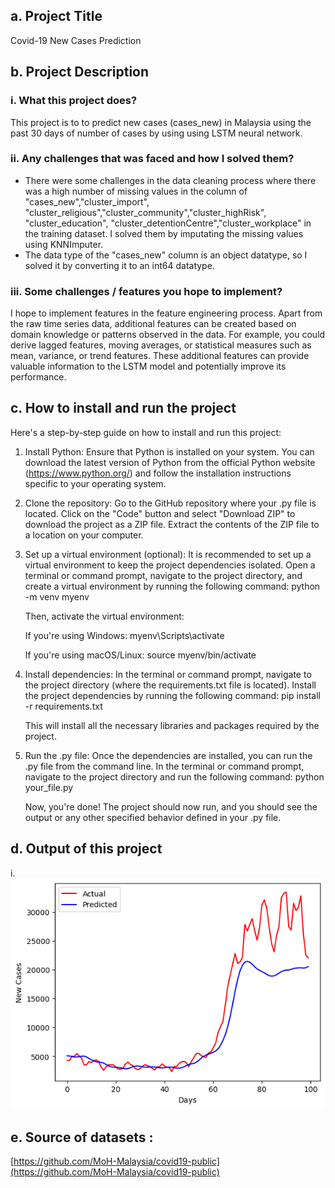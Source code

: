 ## a.	Project Title
Covid-19 New Cases Prediction
## b.	Project Description
### i.	What this project does?
This project is to to predict new cases (cases_new) in Malaysia using the past 30 days of number of cases by using using LSTM neural network.
### ii.	Any challenges that was faced and how I solved them?
- There were some challenges in the data cleaning process where there was a high number of missing values in the column of "cases_new","cluster_import", "cluster_religious","cluster_community","cluster_highRisk", "cluster_education", "cluster_detentionCentre","cluster_workplace" in the training dataset. I solved them by imputating the missing values using KNNImputer. 
- The data type of the "cases_new" column is an object datatype, so I solved it by converting it to an int64 datatype. 
### iii.	Some challenges / features you hope to implement?
I hope to implement features in the feature engineering process. Apart from the raw time series data, additional features can be created based on domain knowledge or patterns observed in the data. For example, you could derive lagged features, moving averages, or statistical measures such as mean, variance, or trend features. These additional features can provide valuable information to the LSTM model and potentially improve its performance.
## c.	How to install and run the project 
Here's a step-by-step guide on how to install and run this project:

1. Install Python: Ensure that Python is installed on your system. You can download the latest version of Python from the official Python website (https://www.python.org/) and follow the installation instructions specific to your operating system.

2. Clone the repository: Go to the GitHub repository where your .py file is located. Click on the "Code" button and select "Download ZIP" to download the project as a ZIP file. Extract the contents of the ZIP file to a location on your computer.

3. Set up a virtual environment (optional): It is recommended to set up a virtual environment to keep the project dependencies isolated. Open a terminal or command prompt, navigate to the project directory, and create a virtual environment by running the following command: python -m venv myenv

   Then, activate the virtual environment:

   If you're using Windows: myenv\Scripts\activate

   If you're using macOS/Linux: source myenv/bin/activate

4. Install dependencies: In the terminal or command prompt, navigate to the project directory (where the requirements.txt file is located). Install the project dependencies by running the following command: pip install -r requirements.txt

   This will install all the necessary libraries and packages required by the project.

5. Run the .py file: Once the dependencies are installed, you can run the .py file from the command line. In the terminal or command prompt, navigate to the project directory and run the following command: python your_file.py

   Now, you're done! The project should now run, and you should see the output or any other specified behavior defined in your .py file.

## d.	Output of this project
i. ![Alt Text](https://raw.githubusercontent.com/najat321/yp_ai_03_covid19_lstm/main/Matplotlib%20graph%20actual%20case%20vs%20predicted%20case.png?token=GHSAT0AAAAAACDTAPC2QXYIRVBZDOB43FB4ZEAKLCQ)
## e.	Source of datasets : 
[https://github.com/MoH-Malaysia/covid19-public](https://github.com/MoH-Malaysia/covid19-public)

